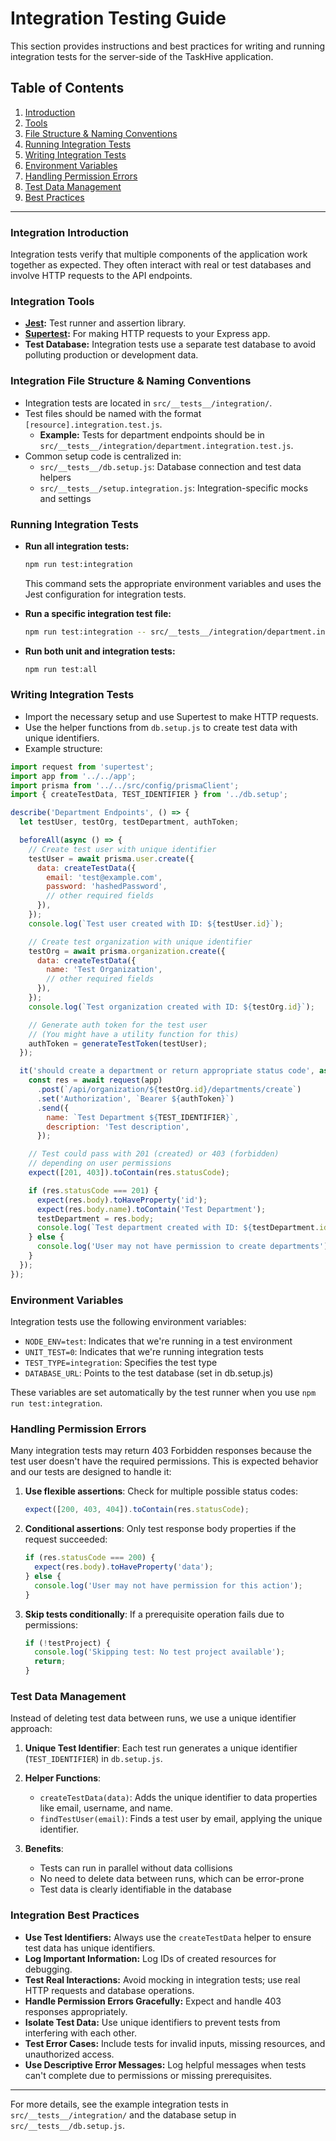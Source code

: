 # Integration Testing Guide

This section provides instructions and best practices for writing and running integration tests for the server-side of the TaskHive application.

## Table of Contents

1. [Introduction](#integration-introduction)
2. [Tools](#integration-tools)
3. [File Structure & Naming Conventions](#integration-file-structure--naming-conventions)
4. [Running Integration Tests](#running-integration-tests)
5. [Writing Integration Tests](#writing-integration-tests)
6. [Environment Variables](#environment-variables)
7. [Handling Permission Errors](#handling-permission-errors)
8. [Test Data Management](#test-data-management)
9. [Best Practices](#integration-best-practices)

---

### Integration Introduction

Integration tests verify that multiple components of the application work together as expected. They often interact with real or test databases and involve HTTP requests to the API endpoints.

### Integration Tools

- **[Jest](https://jestjs.io/):** Test runner and assertion library.
- **[Supertest](https://github.com/ladjs/supertest):** For making HTTP requests to your Express app.
- **Test Database:** Integration tests use a separate test database to avoid polluting production or development data.

### Integration File Structure & Naming Conventions

- Integration tests are located in `src/__tests__/integration/`.
- Test files should be named with the format `[resource].integration.test.js`.
  - **Example:** Tests for department endpoints should be in `src/__tests__/integration/department.integration.test.js`.
- Common setup code is centralized in:
  - `src/__tests__/db.setup.js`: Database connection and test data helpers
  - `src/__tests__/setup.integration.js`: Integration-specific mocks and settings

### Running Integration Tests

- **Run all integration tests:**

  ```bash
  npm run test:integration
  ```

  This command sets the appropriate environment variables and uses the Jest configuration for integration tests.

- **Run a specific integration test file:**

  ```bash
  npm run test:integration -- src/__tests__/integration/department.integration.test.js
  ```

- **Run both unit and integration tests:**

  ```bash
  npm run test:all
  ```

### Writing Integration Tests

- Import the necessary setup and use Supertest to make HTTP requests.
- Use the helper functions from `db.setup.js` to create test data with unique identifiers.
- Example structure:

```javascript
import request from 'supertest';
import app from '../../app';
import prisma from '../../src/config/prismaClient';
import { createTestData, TEST_IDENTIFIER } from '../db.setup';

describe('Department Endpoints', () => {
  let testUser, testOrg, testDepartment, authToken;

  beforeAll(async () => {
    // Create test user with unique identifier
    testUser = await prisma.user.create({
      data: createTestData({
        email: 'test@example.com',
        password: 'hashedPassword',
        // other required fields
      }),
    });
    console.log(`Test user created with ID: ${testUser.id}`);

    // Create test organization with unique identifier
    testOrg = await prisma.organization.create({
      data: createTestData({
        name: 'Test Organization',
        // other required fields
      }),
    });
    console.log(`Test organization created with ID: ${testOrg.id}`);

    // Generate auth token for the test user
    // (You might have a utility function for this)
    authToken = generateTestToken(testUser);
  });

  it('should create a department or return appropriate status code', async () => {
    const res = await request(app)
      .post(`/api/organization/${testOrg.id}/departments/create`)
      .set('Authorization', `Bearer ${authToken}`)
      .send({
        name: `Test Department ${TEST_IDENTIFIER}`,
        description: 'Test description',
      });

    // Test could pass with 201 (created) or 403 (forbidden)
    // depending on user permissions
    expect([201, 403]).toContain(res.statusCode);

    if (res.statusCode === 201) {
      expect(res.body).toHaveProperty('id');
      expect(res.body.name).toContain('Test Department');
      testDepartment = res.body;
      console.log(`Test department created with ID: ${testDepartment.id}`);
    } else {
      console.log('User may not have permission to create departments');
    }
  });
});
```

### Environment Variables

Integration tests use the following environment variables:

- `NODE_ENV=test`: Indicates that we're running in a test environment
- `UNIT_TEST=0`: Indicates that we're running integration tests
- `TEST_TYPE=integration`: Specifies the test type
- `DATABASE_URL`: Points to the test database (set in db.setup.js)

These variables are set automatically by the test runner when you use `npm run test:integration`.

### Handling Permission Errors

Many integration tests may return 403 Forbidden responses because the test user doesn't have the required permissions. This is expected behavior and our tests are designed to handle it:

1. **Use flexible assertions**: Check for multiple possible status codes:

   ```javascript
   expect([200, 403, 404]).toContain(res.statusCode);
   ```

2. **Conditional assertions**: Only test response body properties if the request succeeded:

   ```javascript
   if (res.statusCode === 200) {
     expect(res.body).toHaveProperty('data');
   } else {
     console.log('User may not have permission for this action');
   }
   ```

3. **Skip tests conditionally**: If a prerequisite operation fails due to permissions:

   ```javascript
   if (!testProject) {
     console.log('Skipping test: No test project available');
     return;
   }
   ```

### Test Data Management

Instead of deleting test data between runs, we use a unique identifier approach:

1. **Unique Test Identifier**: Each test run generates a unique identifier (`TEST_IDENTIFIER`) in `db.setup.js`.

2. **Helper Functions**:

   - `createTestData(data)`: Adds the unique identifier to data properties like email, username, and name.
   - `findTestUser(email)`: Finds a test user by email, applying the unique identifier.

3. **Benefits**:
   - Tests can run in parallel without data collisions
   - No need to delete data between runs, which can be error-prone
   - Test data is clearly identifiable in the database

### Integration Best Practices

- **Use Test Identifiers:** Always use the `createTestData` helper to ensure test data has unique identifiers.
- **Log Important Information:** Log IDs of created resources for debugging.
- **Test Real Interactions:** Avoid mocking in integration tests; use real HTTP requests and database operations.
- **Handle Permission Errors Gracefully:** Expect and handle 403 responses appropriately.
- **Isolate Test Data:** Use unique identifiers to prevent tests from interfering with each other.
- **Test Error Cases:** Include tests for invalid inputs, missing resources, and unauthorized access.
- **Use Descriptive Error Messages:** Log helpful messages when tests can't complete due to permissions or missing prerequisites.

---

For more details, see the example integration tests in `src/__tests__/integration/` and the database setup in `src/__tests__/db.setup.js`.

